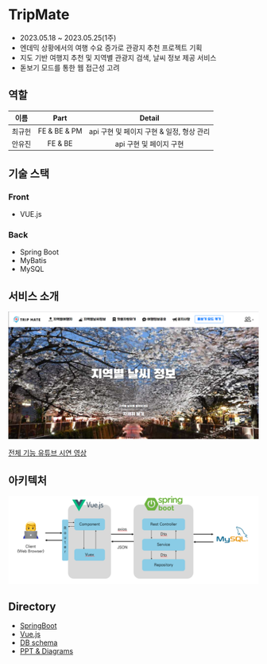 # TripMate

* 2023.05.18 ~ 2023.05.25(1주)
* 엔데믹 상황에서의 여행 수요 증가로 관광지 추천 프로젝트 기획
* 지도 기반 여행지 추천 및 지역별 관광지 검색, 날씨 정보 제공 서비스
* 돋보기 모드를 통한 웹 접근성 고려

## 역할

| 이름 | Part | Detail |
| :---: | :---: | :---: |
| 최규헌 | FE & BE & PM | api 구현 및 페이지 구현 & 일정, 형상 관리 |
| 안유진 | FE & BE | api 구현 및 페이지 구현 | 

## 기술 스택

### Front
* VUE.js

### Back
* Spring Boot
* MyBatis
* MySQL

## 서비스 소개
<img src="./Docs/메인.PNG" width="600px">

<br/>


[전체 기능 유튜브 시연 영상](https://www.youtube.com/watch?v=dXFn7_I_KJE)


## 아키텍처
<img src="./Docs/아키텍처.PNG" width="600px">


## Directory
* [SpringBoot](./backend/)
* [Vue.js](./frontend/)
* [DB schema](./schema/)
* [PPT & Diagrams](./Docs/)